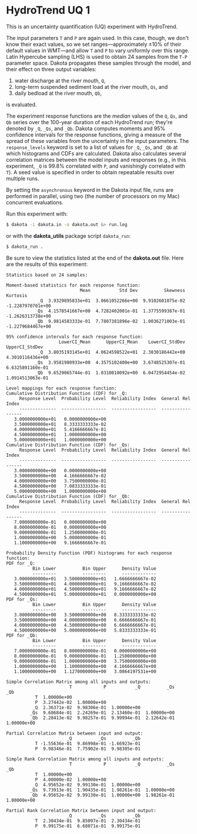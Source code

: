 # HydroTrend UQ 1

This is an uncertainty quantification (UQ) experiment
with HydroTrend.

The input parameters `T` and `P`
are again used.
In this case, though,
we don't know their exact values,
so we set ranges&mdash;approximately &plusmn;10%
of their default values in WMT&mdash;and allow
`T` and `P` to vary uniformly over this range.
Latin Hypercube sampling (LHS)
is used to obtain 24 samples
from the `T-P` parameter space.
Dakota propagates these samples through the model,
and their effect on three output variables:

1. water discharge at the river mouth, `Q`,
1. long-term suspended sediment load at the river mouth, `Qs`, and
1. daily bedload at the river mouth, `Qb`,

is evaluated.

The experiment response functions
are the _median_ values
of the `Q`, `Qs`, and `Qb` series
over the 100-year duration of each HydroTrend run;
they're denoted by `_Q`, `_Qs`, and `_Qb`.
Dakota computes moments and 95% confidence intervals
for the response functions,
giving a measure of the spread of these variables
from the uncertainty in the input parameters.
The `response_levels` keyword is set
to a list of values for `_Q`, `_Qs`, and `_Qb`
at which histograms and CDFs are calculated.
Dakota also calculates several correlation matrices
between the model inputs and responses
(e.g., in this experiment, `_Q` is 99.8% correlated with `P`,
and vanishingly correlated with `T`).
A seed value is specified in order to obtain repeatable results
over multiple runs.

By setting the `asynchronous` keyword
in the Dakota input file,
runs are performed in parallel,
using two (the number of processors on my Mac)
concurrent evaluations.

Run this experiment with:

```bash
$ dakota -i dakota.in -o dakota.out &> run.log
```

or with the **dakota_utils** package script `dakota_run`:

```bash
$ dakota_run .
```

Be sure to view the statistics listed at the end of the 
**dakota.out** file.
Here are the results of this experiment:

```
Statistics based on 24 samples:

Moment-based statistics for each response function:
                            Mean           Std Dev          Skewness          Kurtosis
            _Q  3.9329895833e+01  3.0661052266e+00  9.9102601075e-02 -1.2287970701e+00
           _Qs  4.1578541667e+00  4.7282402001e-01  1.3775599387e-01 -1.2626313738e+00
           _Qb  9.9814583333e-01  7.7807381896e-02  1.0036271003e-01 -1.2279684467e+00

95% confidence intervals for each response function:
                    LowerCI_Mean      UpperCI_Mean    LowerCI_StdDev    UpperCI_StdDev
            _Q  3.8035193145e+01  4.0624598522e+01  2.3830186442e+00  4.3010116436e+00
           _Qs  3.9581980933e+00  4.3575102400e+00  3.6748525307e-01  6.6325891160e-01
           _Qb  9.6529065744e-01  1.0310010092e+00  6.0472954454e-02  1.0914513063e-01

Level mappings for each response function:
Cumulative Distribution Function (CDF) for _Q:
     Response Level  Probability Level  Reliability Index  General Rel Index
     --------------  -----------------  -----------------  -----------------
   3.0000000000e+01   0.0000000000e+00
   3.5000000000e+01   8.3333333333e-02
   4.0000000000e+01   5.4166666667e-01
   4.5000000000e+01   1.0000000000e+00
   5.0000000000e+01   1.0000000000e+00
Cumulative Distribution Function (CDF) for _Qs:
     Response Level  Probability Level  Reliability Index  General Rel Index
     --------------  -----------------  -----------------  -----------------
   3.0000000000e+00   0.0000000000e+00
   3.5000000000e+00   4.1666666667e-02
   4.0000000000e+00   3.7500000000e-01
   4.5000000000e+00   7.0833333333e-01
   5.0000000000e+00   1.0000000000e+00
Cumulative Distribution Function (CDF) for _Qb:
     Response Level  Probability Level  Reliability Index  General Rel Index
     --------------  -----------------  -----------------  -----------------
   7.0000000000e-01   0.0000000000e+00
   8.0000000000e-01   0.0000000000e+00
   9.0000000000e-01   1.2500000000e-01
   1.0000000000e+00   5.0000000000e-01
   1.1000000000e+00   9.1666666667e-01

Probability Density Function (PDF) histograms for each response function:
PDF for _Q:
          Bin Lower          Bin Upper      Density Value
          ---------          ---------      -------------
   3.0000000000e+01   3.5000000000e+01   1.6666666667e-02
   3.5000000000e+01   4.0000000000e+01   9.1666666667e-02
   4.0000000000e+01   4.5000000000e+01   9.1666666667e-02
   4.5000000000e+01   5.0000000000e+01   0.0000000000e+00
PDF for _Qs:
          Bin Lower          Bin Upper      Density Value
          ---------          ---------      -------------
   3.0000000000e+00   3.5000000000e+00   8.3333333333e-02
   3.5000000000e+00   4.0000000000e+00   6.6666666667e-01
   4.0000000000e+00   4.5000000000e+00   6.6666666667e-01
   4.5000000000e+00   5.0000000000e+00   5.8333333333e-01
PDF for _Qb:
          Bin Lower          Bin Upper      Density Value
          ---------          ---------      -------------
   7.0000000000e-01   8.0000000000e-01   0.0000000000e+00
   8.0000000000e-01   9.0000000000e-01   1.2500000000e+00
   9.0000000000e-01   1.0000000000e+00   3.7500000000e+00
   1.0000000000e+00   1.1000000000e+00   4.1666666667e+00
   1.1000000000e+00   1.1270000000e+00   3.0864197531e+00

Simple Correlation Matrix among all inputs and outputs:
                        T            P           _Q          _Qs          _Qb 
           T  1.00000e+00 
           P  3.27442e-02  1.00000e+00 
          _Q  2.36371e-02  9.98306e-01  1.00000e+00 
         _Qs  9.68684e-01  2.24269e-01  2.13460e-01  1.00000e+00 
         _Qb  2.28413e-02  9.98257e-01  9.99994e-01  2.12642e-01  1.00000e+00 

Partial Correlation Matrix between input and output:
                       _Q          _Qs          _Qb 
           T -1.55636e-01  9.86998e-01 -1.66923e-01 
           P  9.98346e-01  7.75902e-01  9.98305e-01 

Simple Rank Correlation Matrix among all inputs and outputs:
                        T            P           _Q          _Qs          _Qb 
           T  1.00000e+00 
           P  4.00000e-02  1.00000e+00 
          _Q  4.95652e-02  9.99130e-01  1.00000e+00 
         _Qs  9.73913e-01  1.90435e-01  1.98261e-01  1.00000e+00 
         _Qb  4.95652e-02  9.99130e-01  1.00000e+00  1.98261e-01  1.00000e+00 

Partial Rank Correlation Matrix between input and output:
                       _Q          _Qs          _Qb 
           T  2.30434e-01  9.85097e-01  2.30434e-01 
           P  9.99175e-01  6.68071e-01  9.99175e-01 
```

